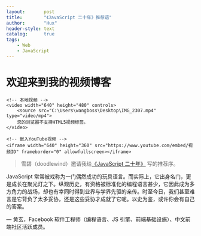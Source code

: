 ```yaml
---
layout:       post
title:        "《JavaScript 二十年》推荐语"
author:       "Hux"
header-style: text
catalog:      true
tags:
    - Web
    - JavaScript
---
```


<!DOCTYPE html>
<html lang="zh">
<head>
    <meta charset="UTF-8">
    <meta name="viewport" content="width=device-width, initial-scale=1.0">
    <title>我的视频博客</title>
</head>
<body>
    <h1>欢迎来到我的视频博客</h1>

    <!-- 本地视频 -->
    <video width="640" height="480" controls>
        <source src="C:\Users\wangboss\Desktop\IMG_2307.mp4" type="video/mp4">
        您的浏览器不支持HTML5视频标签。
    </video>

    <!-- 嵌入YouTube视频 -->
    <iframe width="640" height="360" src="https://www.youtube.com/embed/视频ID" frameborder="0" allowfullscreen></iframe>
</body>
</html>



> 雪碧（doodlewind）邀请我给[《JavaScript 二十年》](https://zhuanlan.zhihu.com/p/373065151) 写的推荐序。

JavaScript 常常被戏称为一门偶然成功的玩具语言。而实际上，它出身名门，更是成长在聚光灯之下。纵观历史，有资格被标准化的编程语言甚少，它因此成为多方角力的战场，却也有幸同时得到业界与学界先驱的亲传。时至今日，我们甚至难言是它背负了太多妥协，还是这些妥协才成就了它呢。以史为鉴，或许你会有自己的答案。

— 黄玄，Facebook 软件工程师（编程语言、JS 引擎、前端基础设施）、中文前端社区活跃成员。
